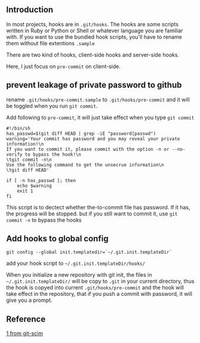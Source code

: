 
## Introduction
In most projects, hooks are in `.git/hooks`. The hooks are some scripts written in Ruby or Python or Shell or whatever language you are familiar with. If you want to use the bundled hook scripts, you'll have to rename them without file extentions `.sample`

There are two kind of hooks, client-side hooks and server-side hooks.

Here, I just focus on `pre-commit` on client-side.

<!--more-->

## prevent leakage of private password to github
rename `.git/hooks/pre-commit.sample` to `.git/hooks/pre-commit` and it will be toggled when you run `git commit`.

Add following to `pre-commit`, it will just take effect when you type `git commit`
```
#!/bin/sh
has_passwd=$(git diff HEAD | grep -iE "password|passwd")
warning='Your commit has password and you may reveal your private information!\n
If you want to commit it, please commit with the option -n or --no-verify to bypass the hook!\n
\tgit commit -n\n
Use the following command to get the unsecrue information\n
\tgit diff HEAD'

if [ -n has_passwd ]; then
    echo $warning
    exit 1
fi
```

This script is to dectect whether the-to-commit file has password. If it has, the progress will be stopped. but if you still want to commit it, use `git commit -n` to bypass the hooks

## Add hooks to global config
```
git config --global init.templatedir=`~/.git.init.templateDir`
```
add your hook script to `~/.git.init.templateDir/hooks/`

When you initialize a new repository with git init, the files in `~/.git.init.templateDir/` will be copy to `.git` in your current directory, thus the hook is copyed into current `.git/hooks/pre-commit` and the hook will take effect in the repository, that if you push a commit with password, it will give you a prompt.


## Reference
[1 from git-scim](https://git-scm.com/book/en/v2/Customizing-Git-Git-Hooks)
